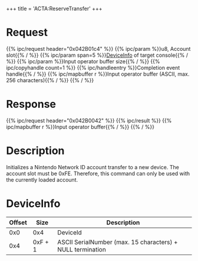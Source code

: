 +++
title = 'ACTA:ReserveTransfer'
+++

# Request

{{% ipc/request header="0x042B01c4" %}}
{{% ipc/param %}}u8, Account slot{{% / %}}
{{% ipc/param span=5 %}}[DeviceInfo](ACTA:ReserveTransfer#deviceinfo "wikilink") of target console{{% / %}}
{{% ipc/param %}}Input operator buffer size{{% / %}}
{{% ipc/copyhandle count=1 %}}
{{% ipc/handleentry %}}Completion event handle{{% / %}}
{{% ipc/mapbuffer r %}}Input operator buffer (ASCII, max. 256 characters){{% / %}}
{{% / %}}

# Response

{{% ipc/request header="0x042B0042" %}}
{{% ipc/result %}}
{{% ipc/mapbuffer r %}}Input operator buffer{{% / %}}
{{% / %}}

# Description

Initializes a Nintendo Network ID account transfer to a new device. The account slot must be 0xFE. Therefore, this command can only be used with the currently loaded account.

# DeviceInfo

| Offset | Size    | Description                                                |
|--------|---------|------------------------------------------------------------|
| 0x0    | 0x4     | DeviceId                                                   |
| 0x4    | 0xF + 1 | ASCII SerialNumber (max. 15 characters) + NULL termination |
